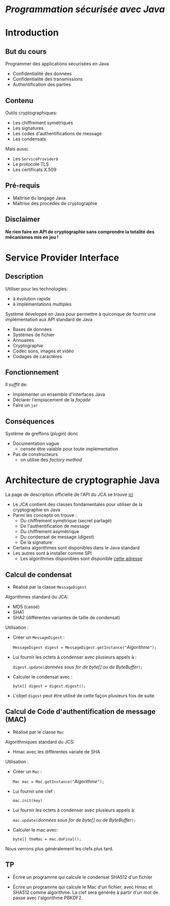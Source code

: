 *Programmation sécurisée avec Java*
===================================

Introduction
============

But du cours
------------

Programmer des applications sécurisées en Java

 - Confidentialité des données
 - Confidentialité des transmissions
 - Authentification des parties

Contenu
-------

Outils cryptographiques:

 - Les chiffrement symétriques
 - Les signatures
 - Les codes d'authentifications de message
 - Les condensats

Mais aussi:

 - Les `ServiceProvider`s
 - Le protocole TLS
 - Les certificats X.509

Pré-requis
----------

- Maîtrise du langage Java
- Maîtrise des procédés de cryptographie

Disclaimer
----------

**Ne rien faire en API de cryptographie sans comprendre la totalité des mécanismes mis en jeu !**


Service Provider Interface
==========================

Description
-----------

Utiliser pour les technologies:

- à évolution rapide
- à implémentations multiples

Système développé en Java pour permettre à quiconque de fournir une implémentation aux API standard de Java

 - Bases de données
 - Systèmes de fichier
 - Annuaires
 - Cryptographie
 - Codec sons, images et vidéo
 - Codages de caractères

Fonctionnement
--------------

Il *suffit* de:

- Implémenter un ensemble d'interfaces Java
- Déclarer l'emplacement de la *façade*
- Faire un `jar`

Conséquences
------------

Système de greffons (*plugin*) donc

 - Documentation vague
   - censée être valable pour toute implémentation
 - Pas de constructeurs
   - on utilise des *factory method*

Architecture de cryptographie Java
==================================
La page de description officielle de l'API du JCA se trouve [ici][jca]

- Le *JCA* contient des classes fondamentales pour utiliser de la cryptographie en Java
- Parmi les concepts on trouve :
  - Du chiffrement symétrique (secret partagé)
  - De l'authentification de message
  - Du chiffrement asymétrique
  - Du condensat de message (*digest*)
  - De la signature
- Certains algorithmes sont disponibles dans le Java standard
- Les autres sont à installer comme SPI
  - Les algorithmes disponibles sont disponible [cette adresse][algo]

[jca]: http://docs.oracle.com/javase/8/docs/technotes/guides/security/crypto/CryptoSpec.html
[algo]: http://docs.oracle.com/javase/8/docs/technotes/guides/security/StandardNames.html

Calcul de condensat
-------------------

- Réalisé par la classe `MessageDigest`

Algorithmes standard du JCA:

 - MD5 (cassé)
 - SHA1
 - SHA2 (différentes variantes de taille de condensat)

Utilisation :

 - Créer un `MessageDigest` :

   `MessageDigest digest = MessageDigest.getInstance("`*Algorithme*`");`
    
 - Lui fournir les octets à condenser avec plusieurs appels à :

   `digest.update(`*données sous for de byte[] ou de ByteBuffer*`);`

 - Calculer le condensat avec :

   `byte[] digest = digest.digest();` 

 - L'objet `digest` peut être utilisé de cette façon plusieurs fois de suite.

Calcul de Code d'authentification de message (MAC)
--------------------------------------------------

- Réalisé par le classe `Mac`

Algorithmiques standard du JCS:

 - Hmac avec les différentes variate de SHA

Utilisation :

 - Créer un `Mac` :

   `Mac mac = Mac.getInstance("`*Algorithme*`");`

 - Lui fournir une clef :

   `mac.init(key)`
 
 - Lui fournir les octets à condenser avec plusieurs appels à:

   `mac.update(`*données sous for de byte[] ou de ByteBuffer*`);`

 - Calculer le mac avec:

   `byte[] theMac = mac.doFinal();`

Nous verrons plus généralement les clefs plus tard.

TP
--

- Écrire un programme qui calcule le condensat SHA512 d'un fichier

- Écrire un programme qui calcule le Mac d'un fichier, avec Hmac et SHA512 comme algorithme. La clef sera générée à partir d'un mot de passe avec l'algorithme PBKDF2.
